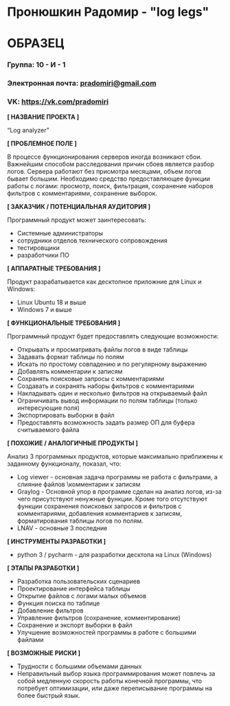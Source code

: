 # Пронюшкин Радомир - "log legs"
# ОБРАЗЕЦ

### Группа: 10 - И - 1
### Электронная почта: pradomiri@gmail.com
### VK: https://vk.com/pradomiri


**[ НАЗВАНИЕ ПРОЕКТА ]**

“Log analyzer”

**[ ПРОБЛЕМНОЕ ПОЛЕ ]**

В процессе функционирования серверов иногда возникают сбои. Важнейшим способом расследования причин сбоев является разбор логов. Сервера работают без присмотра месяцами, объем логов бывает большим. Необходимо средство предоставляющее функции работы с логами: просмотр, поиск, фильтрация, сохранение наборов фильтров с комментариями, сохранение выборок.

**[ ЗАКАЗЧИК / ПОТЕНЦИАЛЬНАЯ АУДИТОРИЯ ]**

Программный продукт может заинтересовать:

* Системные администраторы
* сотрудники отделов технического сопровождения
* тестировщики
* разработчики ПО

**[ АППАРАТНЫЕ ТРЕБОВАНИЯ ]** 

Продукт разрабатывается как десктопное приложние для Linux и Windows:

* Linux Ubuntu 18 и выше
* Windows 7 и выше

**[ ФУНКЦИОНАЛЬНЫЕ ТРЕБОВАНИЯ ]**

Программный продукт будет предоставлять следующие возможности:
* Открывать и просматривать файлы логов в виде таблицы
* Задавать формат таблицы по полям
* Искать по простому совпадению и по регулярному выражению
* Добавлять комментарии к записям
* Сохранять поисковые запросы с комментариями
* Создавать и сохранять наборы фильтров с комментариями
* Накладывать один и несколько фильтров на открываемый файл
* Ограничивать вывод информации по полям таблицы (только интересующие поля)
* Экспортировать выборки в файл
* Предоставлять возможность задать размер ОП для буфера считываемого файла

**[ ПОХОЖИЕ / АНАЛОГИЧНЫЕ ПРОДУКТЫ ]**

Анализ 3 программных продуктов, которые максимально приближены к заданному функционалу, показал, что:

* Log viewer - основная задача программы не работа с фильтрами, а слияние файлов \\комментарии к записям
* Graylog - Основной упор в программе сделан на анализ логов, из-за чего присутствуют ненужные функции. Кроме того отсутствуют функции сохранения поисковых запросов и фильтров с комментариями, добавления комментариев к записям, форматирования таблицы логов по полям.
* LNAV - основные 3 последние

**[ ИНСТРУМЕНТЫ РАЗРАБОТКИ ]**

*	python 3 / pycharm - для разработки десктопа на Linux (Windows)

**[ ЭТАПЫ РАЗРАБОТКИ ]**

*	Разработка пользовательских сценариев
*	Проектирование интерфейса таблицы
*	Открытие файлов с логами малых объемов
*	Функция поиска по таблице
*	Добавление фильтров
*	Управление фильтров (сохранение, комментирование)
*	Сохранение и экспорт выборки в файл
*	Улучшение возможностей программы в работе с большими файлами

**[ ВОЗМОЖНЫЕ РИСКИ ]**

*	Трудности с большими объемами данных
*	Неправильный выбор языка программирования может повлечь за собой медленную скорость работы конечной программы, что потребует оптимизации, или даже переписывание программы на более быстрый язык.
